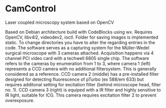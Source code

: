 # CamControl
Laser coupled microscopy system based on OpenCV

Based on Debian architecture build with CodeBlocks using wx. Requires OpenCV, libv4l2, videodev2, ioctl. Folder for saving images is implemented static. To change directories you have to alter the regarding entries in the code.
The software serves as a capturing system for the Müller-Wedel surgical microscope with 3 cameras attached. Acquisition happens via 4 channel PCI video card with a techwell 6805 single chip. The software refers to the cameras by enumeration from 1 to 3, where camera 1 (left) represents a CCD camera with no additional filtersystem. This is generally considered as a reference. CCD
camera 2 (middle) has a pre-installed filter designed for detecting fluorescence of pTurbo (ex 588/em 633) but requires additonal setting for excitation filter (behind microscope head, filter no. 1). CCD camera 3 (right) is equiped with a IR filter and highly sensitive to IR light, suitable for ICG. This camera requires excitation filter 2 to prevent overexposure.
